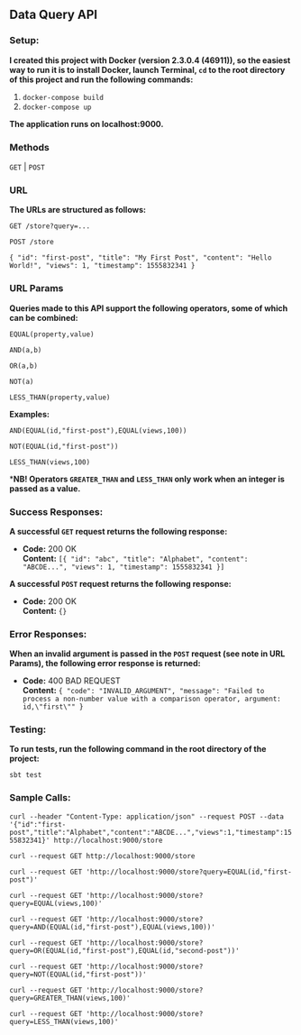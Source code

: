 **Data Query API**
----
### **Setup:**
   
   **I created this project with Docker (version 2.3.0.4 (46911)), so the easiest way to run it is to install Docker, launch Terminal, `cd` to the root directory of this project and run the following commands:**
  
  1. `docker-compose build` 
  2. `docker-compose up` 
  
  **The application runs on localhost:9000.**
  
### Methods
  
  `GET` | `POST`
  
### URL

  **The URLs are structured as follows:**
  
  `GET /store?query=...`
  
  `POST /store`
  
  `{
   "id": "first-post", "title": "My First Post", "content": "Hello World!", "views": 1,
   "timestamp": 1555832341
   }`

### URL Params

   **Queries made to this API support the following operators, some of which can be combined:**
    
  `EQUAL(property,value)`
    
  `AND(a,b)`
    
  `OR(a,b)`
    
  `NOT(a)`
    
  `LESS_THAN(property,value)`

   **Examples:**
   
   `AND(EQUAL(id,"first-post"),EQUAL(views,100))`
   
   `NOT(EQUAL(id,"first-post"))`

   `LESS_THAN(views,100)`
   
   ***NB! Operators `GREATER_THAN` and `LESS_THAN` only work when an integer is passed as a value.**

### Success Responses:
  
  **A successful `GET` request returns the following response:**

  * **Code:** 200 OK<br />
    **Content:** `[{
                  "id": "abc",
                  "title": "Alphabet", "content": "ABCDE...", "views": 1,
                  "timestamp": 1555832341
                  }]`
                  
  **A successful `POST` request returns the following response:**
    
  * **Code:** 200 OK<br />
    **Content:** `{}`
 
### Error Responses:

  **When an invalid argument is passed in the `POST` request (see note in **URL Params**), the following error response is returned:**

  * **Code:** 400 BAD REQUEST <br />
    **Content:** `{
                      "code": "INVALID_ARGUMENT",
                      "message": "Failed to process a non-number value with a comparison operator, argument: id,\"first\""
                  }`

### Testing:

   **To run tests, run the following command in the root directory of the project:**

   `sbt test`

### Sample Calls:

   `curl --header "Content-Type: application/json" --request POST --data '{"id":"first-post","title":"Alphabet","content":"ABCDE...","views":1,"timestamp":1555832341}' http://localhost:9000/store`

   `curl --request GET http://localhost:9000/store`  
    
   `curl --request GET 'http://localhost:9000/store?query=EQUAL(id,"first-post")'`
    
   `curl --request GET 'http://localhost:9000/store?query=EQUAL(views,100)'`
    
   `curl --request GET 'http://localhost:9000/store?query=AND(EQUAL(id,"first-post"),EQUAL(views,100))'`
    
   `curl --request GET 'http://localhost:9000/store?query=OR(EQUAL(id,"first-post"),EQUAL(id,"second-post"))'`
 
   `curl --request GET 'http://localhost:9000/store?query=NOT(EQUAL(id,"first-post"))'`

   `curl --request GET 'http://localhost:9000/store?query=GREATER_THAN(views,100)'`
   
   `curl --request GET 'http://localhost:9000/store?query=LESS_THAN(views,100)'`